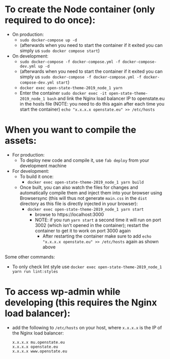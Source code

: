 # To create the Node container (only required to do once):
- On production:
    - `sudo docker-compose up -d`
    - (afterwards when you need to start the container if it exited you can simply us `sudo docker compose start`)
- On development:
    - `sudo docker-compose -f docker-compose.yml -f docker-compose-dev.yml up -d`
    - (afterwards when you need to start the container if it exited you can simply us `sudo docker-compose -f docker-compose.yml -f docker-compose-dev.yml start`)
    - `docker exec open-state-theme-2019_node_1 yarn`
    - Enter the container `sudo docker exec -it open-state-theme-2019_node_1 bash` and link the Nginx load balancer IP to openstate.eu in the hosts file (NOTE: you need to do this again after each time you start the container)
        `echo "x.x.x.x openstate.eu" >> /etc/hosts`

# When you want to compile the assets:
- For production:
    - To deploy new code and compile it, use `fab deploy` from your development machine
- For development:
    - To build it once:
        - `docker exec open-state-theme-2019_node_1 yarn build`
    - Once built, you can also watch the files for changes and automatically compile them and inject them into your browser using Browsersync (this will thus not generate `main.css` in the `dist` directory as this file is directly injected in your browser):
        - `docker exec open-state-theme-2019_node_1 yarn start`
            - browse to https://localhost:3000
            - NOTE: if you run `yarn start` a second time it will run on port 3002 (which isn't opened in the container); restart the container to get it to work on port 3000 again
                - After restarting the container make sure to add `echo "x.x.x.x openstate.eu" >> /etc/hosts` again as shown above

Some other commands:
- To only check lint style use `docker exec open-state-theme-2019_node_1 yarn run lint:styles`


# To access wp-admin while developing (this requires the Nginx load balancer):
- add the following to `/etc/hosts` on your host, where `x.x.x.x` is the IP of the Nginx load balancer:
    ```
    x.x.x.x mu.openstate.eu
    x.x.x.x openstate.eu
    x.x.x.x www.openstate.eu
    ```

